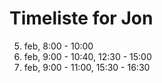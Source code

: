 # Timeliste for Jon

5. feb, 8:00 - 10:00
6. feb, 9:00 - 10:40, 12:30 - 15:00
7. feb, 9:00 - 11:00, 15:30 - 16:30